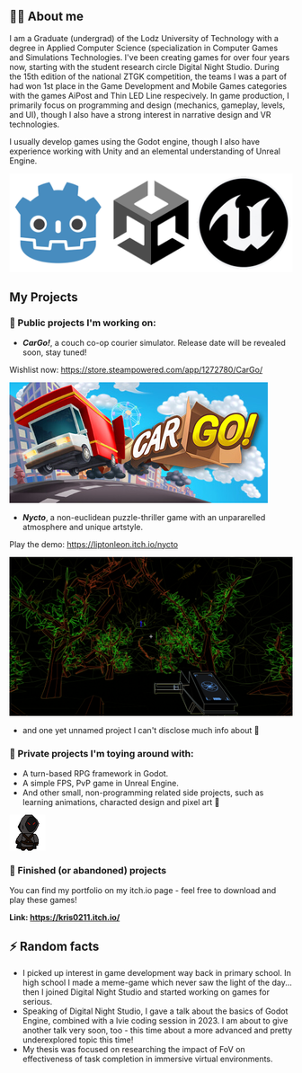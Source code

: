 ## 🙋‍♂️ About me
I am a Graduate (undergrad) of the Lodz University of Technology with a degree in Applied Computer Science (specialization in Computer Games and Simulations Technologies. I've been creating games for over four years now, starting with the student research circle Digital Night Studio. During the 15th edition of the national ZTGK competition, the teams I was a part of had won 1st place in the Game Development and Mobile Games categories with the games AiPost and Thin LED Line respecively. 
In game production, I primarily focus on programming and design (mechanics, gameplay, levels, and UI), though I also have a strong interest in narrative design and VR technologies.

I usually develop games using the Godot engine, though I also have experience working with Unity and an elemental understanding of Unreal Engine.

![Godot, Unity and Unreal Engine](img/engines.png)

## My Projects 
### 🔭 Public projects I'm working on:
- ***CarGo!***, a couch co-op courier simulator. Release date will be revealed soon, stay tuned!

Wishlist now: https://store.steampowered.com/app/1272780/CarGo/

![CarGo! banner](img/cargo.jpg)

- ***Nycto***, a non-euclidean puzzle-thriller game with an unpararelled atmosphere and unique artstyle.

Play the demo: https://liptonleon.itch.io/nycto

![Nycto gameplay](img/nycto.png)

- and one yet unnamed project I can't disclose much info about 👀

### 🌱 Private projects I'm toying around with:
- A turn-based RPG framework in Godot.
- A simple FPS, PvP game in Unreal Engine.
- And other small, non-programming related side projects, such as learning animations, characted design and pixel art 👾

![Pixel art character](img/cultist_shadowstep.gif)

### 🚢 Finished (or abandoned) projects
You can find my portfolio on my itch.io page - feel free to download and play these games!

**Link: https://kris0211.itch.io/**

## ⚡ Random facts
- I picked up interest in game development way back in primary school. In high school I made a meme-game which never saw the light of the day... then I joined Digital Night Studio and started working on games for serious.
- Speaking of Digital Night Studio, I gave a talk about the basics of Godot Engine, combined with a lvie coding session in 2023. I am about to give another talk very soon, too - this time about a more advanced and pretty underexplored topic this time!
- My thesis was focused on researching the impact of FoV on effectiveness of task completion in immersive virtual environments.

<!--
**Kris0211/Kris0211** is a ✨ _special_ ✨ repository because its `README.md` (this file) appears on your GitHub profile.

Here are some ideas to get you started:

- 🔭 I’m currently working on ...
- 🌱 I’m currently learning ...
- 👯 I’m looking to collaborate on ...
- 🤔 I’m looking for help with ...
- 💬 Ask me about ...
- 📫 How to reach me: ...
- 😄 Pronouns: ...
- ⚡ Fun fact: ...
-->
